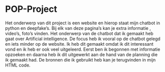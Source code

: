 # POP-Project
Het onderwerp van dit project is een website en hierop staat mijn chatbot in python en deepfake’s. Bij elk van deze pagina’s kan je extra informatie , video’s, foto’s vinden. Het onderwerp van de chatbot dat ik gemaakt heb gaat over Artificial intelligence. De focus heb ik vooral op de chatbot gelegd en iets minder op de website. Ik heb dit gemaakt omdat ik dit interessant vond en ik heb er ook veel uitgeleerd. Eerst ben ik begonnen met informatie opzoeken en daarna heb ik dit uitgewerkt aan de hand van de planning die ik gemaakt had. De bronnen die ik gebruikt heb kan je terugvinden in mijn HTML code.
